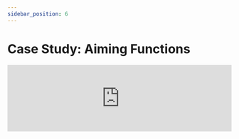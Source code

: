 ```yaml
---
sidebar_position: 6
---
```


# Case Study: Aiming Functions

<iframe width="100%" style={{"aspect-ratio": "16 / 9"}} src="https://www.youtube.com/embed/8FfwFQcvRmU?start=2126&end=2319" title="FRC Log Replay and Simulation (2025) -  FRC 6328 FIRST Championship Conference" frameborder="0" allow="accelerometer; autoplay; clipboard-write; encrypted-media; gyroscope; picture-in-picture; web-share" referrerpolicy="strict-origin-when-cross-origin" allowfullscreen></iframe>
